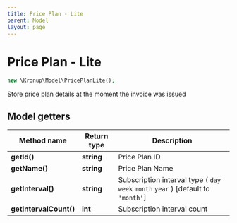 ```yaml
---
title: Price Plan - Lite
parent: Model
layout: page
---
```


# Price Plan - Lite

```php
new \Kronup\Model\PricePlanLite();
```

Store price plan details at the moment the invoice was issued

## Model getters

Method name | Return type | Description
------------ | ------------- | -------------
**getId()** | **string** | Price Plan ID
**getName()** | **string** | Price Plan Name
**getInterval()** | **string** | Subscription interval type ( `day` `week` `month` `year` )  [default to `'month'`]
**getIntervalCount()** | **int** | Subscription interval count

